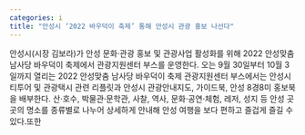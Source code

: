 ```yaml
---
categories: i
title: "안성시 ‘2022 바우덕이 축제’ 통해 안성시 관광 홍보 나선다"
---
```

안성시(시장 김보라)가 안성 문화·관광 홍보 및 관광사업 활성화를 위해 2022 안성맞춤 남사당 바우덕이 축제에서 관광지원센터 부스를 운영한다. 오는 9월 30일부터 10월 3일까지 열리는 2022 안성맞춤 남사당 바우덕이 축제 관광지원센터 부스에서는 안성시티투어 및 관광택시 관련 리플릿과 안성시 관광안내지도, 가이드북, 안성 8경8미 홍보북을 배부한다. 산·호수, 박물관·문학관, 사찰, 역사, 문화·공연·체험, 레저, 성지 등 안성 곳곳의 명소를 종류별로 나누어 상세하게 안내해 안성 여행을 보다 편하고 즐겁게 즐길 수 있다.또한